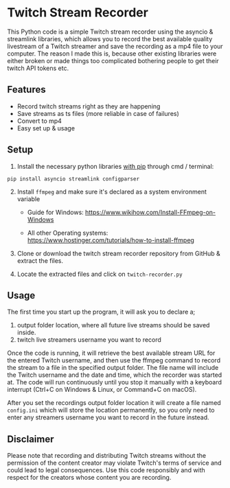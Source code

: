 # Twitch Stream Recorder
This Python code is a simple Twitch stream recorder using the asyncio & streamlink libraries, which allows you to record the best available quality livestream of a Twitch streamer and save the recording as a mp4 file to your computer. The reason I made this is, because other existing libraries were either broken or made things too complicated bothering people to get their twitch API tokens etc.

## Features
* Record twitch streams right as they are happening
* Save streams as ts files (more reliable in case of failures)
* Convert to mp4
* Easy set up & usage

## Setup
1. Install the necessary python libraries [with pip](https://youtu.be/9z7gGUbAj5U?t=13) through cmd / terminal:

``pip install asyncio streamlink configparser``

2. Install ``ffmpeg`` and make sure it's declared as a system environment variable
  
     - Guide for Windows: https://www.wikihow.com/Install-FFmpeg-on-Windows
  
     - All other Operating systems: https://www.hostinger.com/tutorials/how-to-install-ffmpeg

3. Clone or download the twitch stream recorder repository from GitHub & extract the files.

4. Locate the extracted files and click on ``twitch-recorder.py``

## Usage
The first time you start up the program, it will ask you to declare a;
 1. output folder location, where all future live streams should be saved inside.
 2. twitch live streamers username you want to record



Once the code is running, it will retrieve the best available stream URL for the entered Twitch username, and then use the ffmpeg command to record the stream to a file in the specified output folder. The file name will include the Twitch username and the date and time, which the recorder was started at.
The code will run continuously until you stop it manually with a keyboard interrupt (Ctrl+C on Windows & Linux, or Command+C on macOS).

After you set the recordings output folder location it will create a file named ``config.ini`` which will store the location permanently, so you only need to enter any streamers username you want to record in the future instead.

## Disclaimer
Please note that recording and distributing Twitch streams without the permission of the content creator may violate Twitch's terms of service and could lead to legal consequences. Use this code responsibly and with respect for the creators whose content you are recording.

